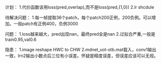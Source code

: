 计划：
1.代价函数该用loss(pred,overlap),而不是loss(pred,{1,0})
2.lr shcdule

待解决问题：
1.每一帧提取36个patch，每个patch200正例，200负例。可以增加。一般patch有正例400，负例3000

问题：
1.loss越来越大，pred出现nan，最终pred全是nan
2.过拟合严重,一般是train0.95,val0.6

隐患：
1.image reshape HWC to CHW
2.mdnet_vot-otb.mat载入，conv1输出一致，lrn2输出小数点后三位有小误差。怀疑是精度误差，但误差应该可以无视。
